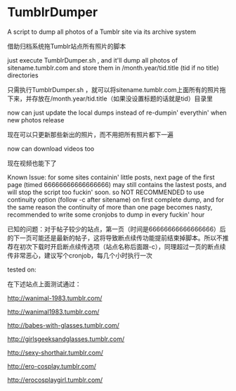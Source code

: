 # TumblrDumper
A script to dump all photos of a Tumblr site via its archive system

借助归档系统拖Tumblr站点所有照片的脚本


just execute TumblrDumper.sh <sitename>, and it'll dump all photos of sitename.tumblr.com and store them in /month.year/tid.title (tid if no title) directories

只需执行TumblrDumper.sh <sitename>，就可以将sitename.tumblr.com上面所有的照片拖下来，并存放在/month.year/tid.title（如果没设置标题的话就是tid）目录里

now can just update the local dumps instead of re-dumpin' everythin' when new photos release

现在可以只更新那些新出的照片，而不用把所有照片都下一遍

now can download videos too

现在视频也能下了

Known Issue: for some sites containin' little posts, next page of the first page (timed 66666666666666666) may still contains the lastest posts, and will stop the script too fuckin' soon. so NOT RECOMMENDED to use continuity option (follow -c after sitename) on first complete dump, and for the same reason the continuity of more than one page becomes nasty, recommended to write some cronjobs to dump in every fuckin' hour

已知的问题：对于帖子较少的站点，第一页（时间是66666666666666666）后的下一页可能还是最新的帖子，这将导致断点续传功能提前结束掉脚本。所以不推荐在初次下载时开启断点续传选项（站点名称后面跟-c），同理超过一页的断点续传非常恶心，建议写个cronjob，每几个小时执行一次

tested on: 

在下述站点上面测试通过：


http://wanimal-1983.tumblr.com/

http://wanimal1983.tumblr.com/

http://babes-with-glasses.tumblr.com/

http://girlsgeeksandglasses.tumblr.com/

http://sexy-shorthair.tumblr.com/

http://ero-cosplay.tumblr.com/

http://erocosplaygirl.tumblr.com/
